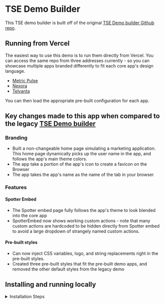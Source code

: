 # TSE Demo Builder

This TSE demo builder is built off of the original [TSE Demo builder Github repo](https://github.com/thoughtspot/ts-demo-builder).

## Running from Vercel

The easiest way to use this demo is to run them directly from Vercel. You can access the same repo from three addresses currently - so you can showcase multiple apps branded differently to fit each core app's design language.
* [Metric Pulse](https://metricpulse.vercel.app/)
* [Nexora](nexora-webapp.vercel.app)
* [Telvanta](https://telvanta.vercel.app/)

You can then load the appropriate pre-built configuration for each app.

## Key changes made to this app when compared to the legacy [TSE Demo builder](https://github.com/thoughtspot/ts-demo-builder)
### Branding
* Built a non-changeable home page simulating a marketing application. This home page dynamically picks up the user name in the app, and follows the app's main theme colors.
* The app take a portion of the app's icon to create a favicon on the Browser
* The app takes the app's name as the name of the tab in your browser

### Features
#### Spotter Embed
* The Spotter embed page fully follows the app's theme to look blended into the core app
* SpotterEmbed now shows working custom actions - note that many custom actions are hardcoded to be hidden directly from Spotter embed to avoid a large dropdown of strangely named custom actions.

#### Pre-built styles
* Can now inject CSS variables, logo, and string replacements right in the pre-built styles.
* Created three pre-built styles that fit the pre-built demo apps, and removed the other default styles from the legacy demo


## Installing and running locally

<details>
<summary>Installation Steps</summary>
To install locally you can either install using the Git command line (recommended) or downloading the files.

### Download files

#### Download with GIT

To install using `git` open Terminal or PowerShell and navigate to a folder where you want to install the demo builder.  Note that the demo builder will be installed into a child folder.

Now run the following command: `git clone https://github.com/nrentz-ts/ts-demo-builder-sept10.git`

You should see files download and then get a success message.

#### Download via ZIP file

Alternatively you can just download using the code button and selecting `Download ZIP`.  This will download a zip file.  Put the file into the folder where you want it and double click to extract the files.

### Installing dependencies

You should now have folder named either ts-demo-builder or ts-demo-builder-main.  `cd` into the folder.  

Run the following command: `npm install`

You should see dependencies getting installed.  You may see warning about dependencies or deprecations, but you can ignore those (usually).

### Create a .env file

To demo DAG capabilities, you need to create a .env file in the root directory and add the following:

`REACT_APP_GPT_API_KEY=<your key>`, where `<your key>` is a valid OpenAI key.  

### Starting the demo code

To start the server, from the root folder run `npm start`.  You will see messages, but then you should see a browser open to `http://localhost:3000`.
</details>